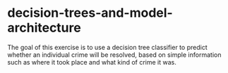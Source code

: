 # decision-trees-and-model-architecture
The goal of this exercise is to use a decision tree classifier to predict whether an individual crime will be resolved, based on simple information such as where it took place and what kind of crime it was.
